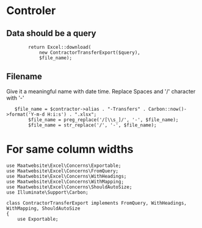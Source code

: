 # Controler
## Data should be a query
```
        return Excel::download(
            new ContractorTransferExport($query),
            $file_name);
```
## Filename
Give it a meaningful name with date time.
Replace Spaces and '/' character with '-'

```
   $file_name = $contractor->alias . "-Transfers" . Carbon::now()->format('Y-m-d H:i:s') . ".xlsx";
        $file_name = preg_replace('/[\\s_]/', '-', $file_name);
        $file_name = str_replace('/', '-', $file_name);
```


# For same column widths
```
use Maatwebsite\Excel\Concerns\Exportable;
use Maatwebsite\Excel\Concerns\FromQuery;
use Maatwebsite\Excel\Concerns\WithHeadings;
use Maatwebsite\Excel\Concerns\WithMapping;
use Maatwebsite\Excel\Concerns\ShouldAutoSize;
use Illuminate\Support\Carbon;

class ContractorTransferExport implements FromQuery, WithHeadings, WithMapping, ShouldAutoSize
{
    use Exportable;


```
